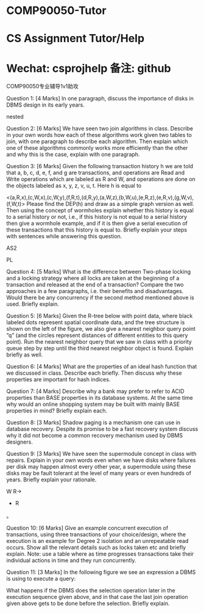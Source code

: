 # COMP90050-Tutor
# CS Assignment Tutor/Help
# Wechat: csprojhelp 备注: github

COMP90050专业辅导1v1助攻

Question 1: [4 Marks] In one paragraph, discuss the importance of disks in DBMS design in its early years.

nested

Question 2: [6 Marks] We have seen two join algorithms in class. Describe in your own words how each of these algorithms work given two tables to join, with one paragraph to describe each algorithm. Then explain which one of these algorithms commonly works more efficiently than the other and why this is the case, explain with one paragraph.

Question 3: [6 Marks] Given the following transaction history h we are told that a, b, c, d, e, f, and g are transactions, and operations are Read and Write operations which are labeled as R and W, and operations are done on the objects labeled as x, y, z, v, u, t. Here h is equal to

<(a,R,x),(c,W,x),(c,W,y),(f,R,t),(d,R,y),(a,W,z),(b,W,u),(e,R,z),(e,R,v),(g,W,v),(f,W,t)> Please find the DEP(h) and draw as a simple graph version as well. Then using the concept of wormholes explain whether this history is equal to a serial history or not, i.e., if this history is not equal to a serial history then give a wormhole example, and if it is then give a serial execution of these transactions that this history is equal to. Briefly explain your steps with sentences while answering this question.

AS2 

PL

Question 4: [5 Marks] What is the difference between Two-phase locking and a locking strategy where all locks are taken at the beginning of a transaction and released at the end of a transaction? Compare the two approaches in a few paragraphs, i.e. their benefits and disadvantages. Would there be any concurrency if the second method mentioned above is used. Briefly explain.

Question 5: [6 Marks] Given the R-tree below with point data, where black labeled dots represent spatial coordinate data, and the tree structure is shown on the left of the figure, we also give a nearest neighbor query point “q” (and the circles represent distances of different entities to this query point). Run the nearest neighbor query that we saw in class with a priority queue step by step until the third nearest neighbor object is found. Explain briefly as well.

Question 6: [4 Marks] What are the properties of an ideal hash function that we discussed in class. Describe each briefly. Then discuss why these properties are important for hash indices.

Question 7: [4 Marks] Describe why a bank may prefer to refer to ACID properties than BASE properties in its database systems. At the same time why would an online shopping system may be built with mainly BASE properties in mind? Briefly explain each.

Question 8: [3 Marks] Shadow paging is a mechanism one can use in database recovery. Despite its promise to be a fast recovery system discuss why it did not become a common recovery mechanism used by DBMS designers.

Question 9: [3 Marks] We have seen the supermodule concept in class with repairs. Explain in your own words even when we have disks where failures per disk may happen almost every other year, a supermodule using these disks may be fault tolerant at the level of many years or even hundreds of years. Briefly explain your rationale.

W R→ 

+ R

。

Question 10: [6 Marks] Give an example concurrent execution of transactions, using three transactions of your choice/design, where the execution is an example for Degree 2 isolation and an unrepeatable read occurs. Show all the relevant details such as locks taken etc and briefly explain. Note: use a table where as time progresses transactions take their individual actions in time and they run concurrently.

Question 11: [3 Marks] In the following figure we see an expression a DBMS is using to execute a query:

What happens if the DBMS does the selection operation later in the execution sequence given above, and in that case the last join operation given above gets to be done before the selection. Briefly explain.
